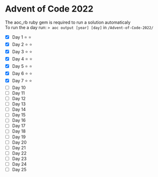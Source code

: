 # Advent of Code 2022
The aoc_rb ruby gem is required to run a solution automaticaly  
To run the a day run:  `> aoc output [year] [day]` in `/Advent-of-Code-2022/`

- [x] Day 1 :star: :star:
- [x] Day 2 :star: :star:
- [x] Day 3 :star: :star:
- [x] Day 4 :star: :star:
- [x] Day 5 :star: :star:
- [x] Day 6 :star: :star:
- [x] Day 7 :star: :star:
- [ ] Day 10
- [ ] Day 11
- [ ] Day 12
- [ ] Day 13
- [ ] Day 14
- [ ] Day 15
- [ ] Day 16
- [ ] Day 17
- [ ] Day 18
- [ ] Day 19
- [ ] Day 20
- [ ] Day 21
- [ ] Day 22
- [ ] Day 23
- [ ] Day 24
- [ ] Day 25